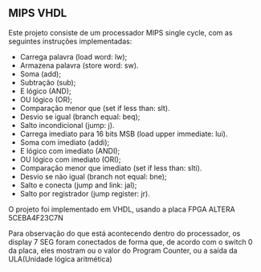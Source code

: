 ## MIPS VHDL
Este projeto consiste de um processador MIPS single cycle, com as seguintes instruções implementadas:


-    Carrega palavra (load word: lw);
-    Armazena palavra (store word: sw).
-    Soma (add);
-    Subtração (sub);
-    E lógico (AND);
-    OU lógico (OR);
-    Comparação menor que (set if less than: slt).
-    Desvio se igual (branch equal: beq);
-    Salto incondicional (jump: j).
-    Carrega imediato para 16 bits MSB (load upper immediate: lui).
-    Soma com imediato (addi);
-    E lógico com imediato (ANDI);
-    OU lógico com imediato (ORI);
-    Comparação menor que imediato (set if less than: slti).
-    Desvio se não igual (branch not equal: bne);
-    Salto e conecta (jump and link: jal);
-    Salto por registrador (jump register: jr).

O projeto foi implementado em VHDL, usando a placa FPGA ALTERA 5CEBA4F23C7N

Para observação do que está acontecendo dentro do processador, os display 7 SEG foram conectados de forma que, de acordo com o switch 0 da placa, eles mostram ou o valor do Program Counter, ou a saída da ULA(Unidade lógica aritmética)
